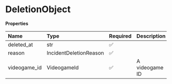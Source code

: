 # DeletionObject

**Properties**

| Name         | Type                   | Required | Description    |
| :----------- | :--------------------- | :------- | :------------- |
| deleted_at   | str                    | ✅       |                |
| reason       | IncidentDeletionReason | ✅       |                |
| videogame_id | VideogameId            | ✅       | A videogame ID |

<!-- This file was generated by liblab | https://liblab.com/ -->
